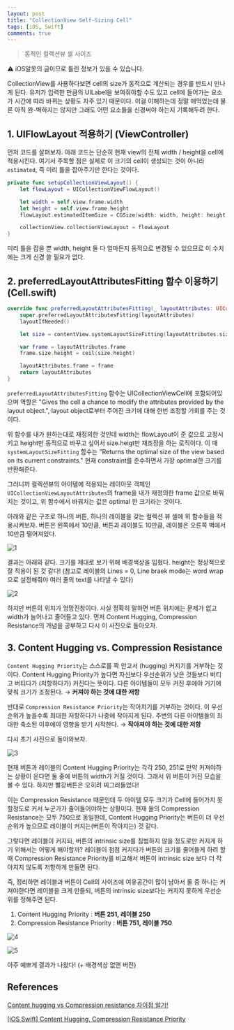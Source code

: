 ```yaml
---
layout: post
title: "CollectionView Self-Sizing Cell"
tags: [iOS, Swift]
comments: true
---
```


> 동적인 컬렉션뷰 셀 사이즈  

⚠ iOS알못의 글이므로 틀린 정보가 있을 수 있습니다.  

CollectionView를 사용하다보면 cell의 size가 동적으로 계산되는 경우를 반드시 만나게 된다. 유저가 입력한 만큼의 UILabel을 보여줘야할 수도 있고 cell에 들어가는 요소가 시간에 따라 바뀌는 상황도 자주 있기 때문이다. 이걸 이해하는데 정말 애먹었는데 물론 아직 완-벽하지는 않지만 그래도 어떤 요소들을 신경써야 하는지 기록해두려 한다.

## 1. UIFlowLayout 적용하기 (ViewController)

먼저 코드를 살펴보자. 아래 코드는 단순히 현재 view의 전체 width / height을 cell에 적용시킨다. 여기서 주목할 점은 실제로 이 크기의 cell이 생성되는 것이 아니라 `estimated`, 즉 미리 틀을 잡아주기만 한다는 것이다.

```swift
private func setupCollectionViewLayout() {
    let flowLayout = UICollectionViewFlowLayout()

    let width = self.view.frame.width
    let height = self.view.frame.height
    flowLayout.estimatedItemSize = CGSize(width: width, height: height)

    collectionView.collectionViewLayout = flowLayout
}
```

미리 틀을 잡을 뿐 width, height 둘 다 얼마든지 동적으로 변경될 수 있으므로 이 수치에는 크게 신경 쓸 필요가 없다.

## 2. preferredLayoutAttributesFitting 함수 이용하기 (Cell.swift)

```swift
override func preferredLayoutAttributesFitting(_ layoutAttributes: UICollectionViewLayoutAttributes) -> UICollectionViewLayoutAttributes {
    super.preferredLayoutAttributesFitting(layoutAttributes)
    layoutIfNeeded()

    let size = contentView.systemLayoutSizeFitting(layoutAttributes.size)

    var frame = layoutAttributes.frame
    frame.size.height = ceil(size.height)

    layoutAttributes.frame = frame
    return layoutAttributes
}
```

`preferredLayoutAttributesFitting` 함수는 UICollectionViewCell에 포함되어있으며 역할은 "Gives the cell a chance to modify the attributes provided by the layout object.", layout object로부터 주어진 크기에 대해 한번 조정할 기회를 주는 것이다.

위 함수를 내가 원하는대로 재정의한 것인데 width는 flowLayout이 준 값으로 고정시키고 height만 동적으로 바꾸고 싶어서 size.heigt만 재조정을 하는 로직이다. 이 때 `systemLayoutSizeFitting` 함수는 "Returns the optimal size of the view based on its current constraints." 현재 constraint를 준수하면서 가장 optimal한 크기를 반환해준다.

그러니까 컬렉션뷰의 아이템에 적용되는 레이아웃 객체인 `UICollectionViewLayoutAttributes`의 frame을 내가 재정의한 frame 값으로 바꿔치는 것이고, 위 함수에서 바꿔치는 값은 optimal 한 크기라는 것이다.

아래와 같은 구조로 하나의 버튼, 하나의 레이블을 갖는 컬렉션 뷰 셀에 위 함수들을 적용시켜보자. 버튼은 왼쪽에서 10만큼, 버튼과 레이블도 10만큼, 레이블은 오른쪽 벽에서 10만큼 떨어져있다.

![1](https://user-images.githubusercontent.com/35067611/104598784-54b53680-56ba-11eb-8fb2-70303ea046b2.png)

결과는 아래와 같다. 크기를 제대로 보기 위해 배경색상을 입혔다. height는 정상적으로 잘 적용이 된 것 같다! (참고로 레이블의 Lines = 0, Line braek mode는 word wrap으로 설정해줘야 여러 줄의 text를 나타낼 수 있다)

![2](https://user-images.githubusercontent.com/35067611/104598796-567efa00-56ba-11eb-88d0-774908f59a01.png)

하지만 버튼의 위치가 엉망진창이다. 사실 정확히 말하면 버튼 위치에는 문제가 없고 width가 늘어나고 줄어들고 있다. 먼저 Content Hugging, Compression Resistance의 개념을 공부하고 다시 이 사진으로 돌아오자.

## 3. Content Hugging vs. Compression Resistance

`Content Hugging Priority`는 스스로를 꽉 안고서 (hugging) 커지기를 거부하는 것이다. Content Hugging Priority가 높다면 자신보다 우선순위가 낮은 것들보다 버티고 버티다가 (저항하다가) 커진다는 뜻이다. 다른 아이템들이 모두 커진 후에야 거기에 맞춰 크기가 조정된다. → **커져야 하는 것에 대한 저항**

반대로 `Compression Resistance Priority`는 작아지기를 거부하는 것이다. 이 우선순위가 높을수록 최대한 저항하다가 나중에 작아지게 된다. 주변의 다른 아이템들의 최대한 축소된 이후에야 영향을 받기 시작한다. → **작아져야 하는 것에 대한 저항**

다시 초기 사진으로 돌아와보자.

![3](https://user-images.githubusercontent.com/35067611/104598813-5979ea80-56ba-11eb-9885-51b0f8119b66.png)

현재 버튼과 레이블의 Content Hugging Priority는 각각 250, 251로 만약 커져야하는 상황이 온다면 둘 중에 버튼의 width가 커질 것이다. 그래서 위 버튼이 커진 모습을 볼 수 있다. 하지만 빨강버튼은 오히려 찌그러들었다!

이는 Compression Resistance 때문인데 두 아이템 모두 크기가 Cell에 들어가지 못할정도로 커서 누군가가 줄어들어야하는 상황이다. 현재 둘의 Compression Resistance는 모두 750으로 동일한데, Content Hugging Priority는 버튼이 더 우선순위가 높으므로 레이블이 커지는(버튼이 작아지는) 것 같다.

그렇다면 레이블이 커지되, 버튼의 intrinsic size를 침범하지 않을 정도로만 커지게 하기 위해서는 어떻게 해야할까? 레이블이 점점 커지다가 버튼의 크기를 줄어들게 하려 할 때 Compression Resistance Priority를 비교해서 버튼이 intrinsic size 보다 더 작아지지 않도록 저항하게 만들면 된다.

즉, 정리하면 레이블과 버튼이 Cell의 사이즈에 여유공간이 많이 남아서 둘 중 하나는 커져야한다면 레이블을 크게 만들되, 버튼의 intrinsic size보다는 커지지 못하게 우선순위를 정해주면 된다.

1. Content Hugging Priority : **버튼 251, 레이블 250**
2. Compression Resistance Priority : **버튼 751, 레이블 750**

![4](https://user-images.githubusercontent.com/35067611/104598816-5aab1780-56ba-11eb-841b-0e8f0c7a4eb0.png)

![5](https://user-images.githubusercontent.com/35067611/104598819-5bdc4480-56ba-11eb-9d00-43c4935d8be9.png)

아주 예쁘게 결과가 나왔다! (+ 배경색상 없앤 버전)

## References

[Content hugging vs Compression resistance 차이점 알기!](https://ontheswift.tistory.com/21)

[[iOS Swift] Content Hugging, Compression Resistance Priority](https://m.blog.naver.com/PostView.nhn?blogId=jdub7138&logNo=220963551062&proxyReferer=https:%2F%2Fwww.google.com%2F)
